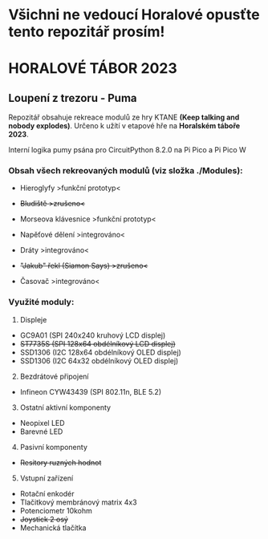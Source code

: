 # Všichni ne vedoucí Horalové opusťte tento repozitář prosím!

# HORALOVÉ TÁBOR 2023
## Loupení z trezoru - Puma

Repozitář obsahuje rekreace modulů ze hry KTANE **(Keep talking and nobody explodes)**.
Určeno k užítí v etapové hře na **Horalském táboře 2023**.

Interní logika pumy psána pro CircuitPython 8.2.0 na Pi Pico a Pi Pico W

### Obsah všech rekreovaných modulů **(viz složka ./Modules)**:
- Hieroglyfy >funkční prototyp<
- <s>Bludiště >zrušeno<</s>
- Morseova klávesnice >funkční prototyp<
- Napěťové dělení >integrováno<
- Dráty >integrováno<
- <s>"Jakub" řekl (Siamon Says) >zrušeno<</s>

- Časovač >integrováno<
### Využité moduly:
1. Displeje
- GC9A01 (SPI 240x240 kruhový LCD displej)
- <s>ST7735S (SPI 128x64 obdélníkový LCD displej)</s>
- SSD1306 (I2C 128x64 obdélníkový OLED displej)
- SSD1306 (I2C 64x32 obdélníkový OLED displej)
2. Bezdrátové připojení
- Infineon CYW43439 (SPI 802.11n, BLE 5.2)
3. Ostatní aktivní komponenty
- Neopixel LED
- Barevné LED 
4. Pasivní komponenty
- <s>Resitory ruzných hodnot</s>
5. Vstupní zařízení
- Rotační enkodér 
- Tlačitkový membránový matrix 4x3
- Potenciometr 10kohm
- <s>Joystick 2 osý</s>
- Mechanická tlačítka
